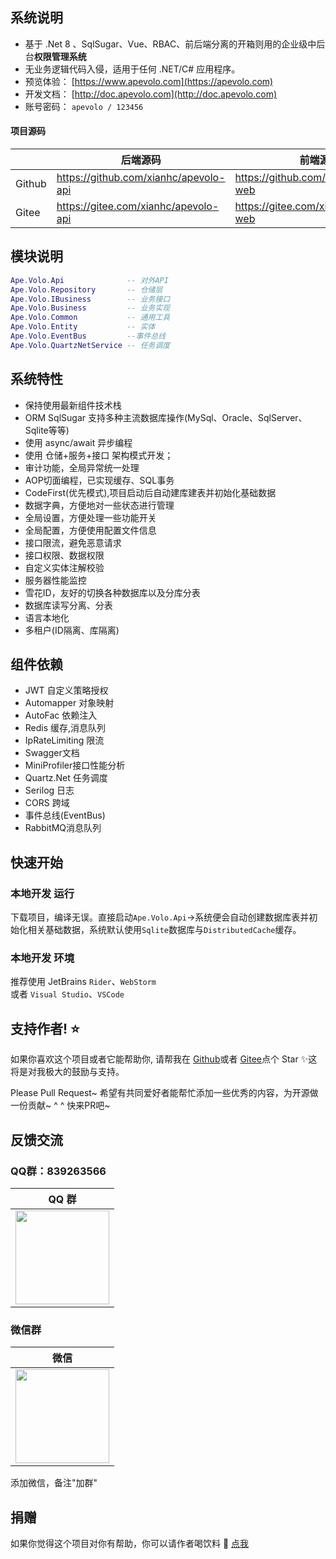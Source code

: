 ## 系统说明

- 基于 .Net 8 、SqlSugar、Vue、RBAC、前后端分离的开箱则用的企业级中后台**权限管理系统**
- 无业务逻辑代码入侵，适用于任何 .NET/C# 应用程序。
- 预览体验：  [https://www.apevolo.com](https://apevolo.com)
- 开发文档：  [http://doc.apevolo.com](http://doc.apevolo.com)
- 账号密码： `apevolo / 123456`

#### 项目源码

|     |   后端源码  |   前端源码  |
|---  |--- | --- |
|  Github   |  https://github.com/xianhc/apevolo-api   |  https://github.com/xianhc/apevolo-web   |
|  Gitee   |  https://gitee.com/xianhc/apevolo-api   |  https://gitee.com/xianhc/apevolo-web   |

## 模块说明

```lua
Ape.Volo.Api              -- 对外API
Ape.Volo.Repository       -- 仓储层
Ape.Volo.IBusiness        -- 业务接口
Ape.Volo.Business         -- 业务实现
Ape.Volo.Common           -- 通用工具
Ape.Volo.Entity           -- 实体
Ape.Volo.EventBus         --事件总线
Ape.Volo.QuartzNetService -- 任务调度
```

## 系统特性
- 保持使用最新组件技术栈
- ORM SqlSugar 支持多种主流数据库操作(MySql、Oracle、SqlServer、Sqlite等等)
- 使用 async/await 异步编程
- 使用 仓储+服务+接口 架构模式开发；
- 审计功能，全局异常统一处理
- AOP切面编程，已实现缓存、SQL事务
- CodeFirst(优先模式),项目启动后自动建库建表并初始化基础数据
- 数据字典，方便地对一些状态进行管理
- 全局设置，方便处理一些功能开关
- 全局配置，方便使用配置文件信息
- 接口限流，避免恶意请求
- 接口权限、数据权限
- 自定义实体注解校验
- 服务器性能监控
- 雪花ID，友好的切换各种数据库以及分库分表
- 数据库读写分离、分表
- 语言本地化
- 多租户(ID隔离、库隔离)

## 组件依赖
- JWT 自定义策略授权 
- Automapper 对象映射
- AutoFac 依赖注入
- Redis 缓存,消息队列
- IpRateLimiting 限流
- Swagger文档
- MiniProfiler接口性能分析
- Quartz.Net 任务调度
- Serilog 日志
- CORS 跨域
- 事件总线(EventBus)
- RabbitMQ消息队列

## 快速开始

### 本地开发 运行

下载项目，编译无误。直接启动`Ape.Volo.Api`->系统便会自动创建数据库表并初始化相关基础数据，系统默认使用`Sqlite`数据库与`DistributedCache`缓存。

### 本地开发 环境
推荐使用 JetBrains `Rider`、`WebStorm`<br/>
或者 `Visual Studio`、`VSCode`

## 支持作者! ⭐️
如果你喜欢这个项目或者它能帮助你, 请帮我在 [Github](https://github.com/xianhc/apevolo-api)或者 [Gitee](https://gitee.com/xianhc/apevolo-api)点个 Star ✨这将是对我极大的鼓励与支持。

Please Pull Request~
希望有共同爱好者能帮忙添加一些优秀的内容，为开源做一份贡献~ ^ ^ 快来PR吧~

## 反馈交流
### QQ群：839263566
| QQ 群 |
|  :---:  |
| <img width="150" src="https://www.apevolo.com/uploads/file/wechat/20230723172503.jpg"> 

### 微信群
| 微信 |
|  :---:  | 
| <img width="150" src="https://www.apevolo.com/uploads/file/wechat/20230723172451.jpg"> 

添加微信，备注"加群"

## 捐赠

如果你觉得这个项目对你有帮助，你可以请作者喝饮料 :tropical_drink: [点我](http://doc.apevolo.com/donate/)